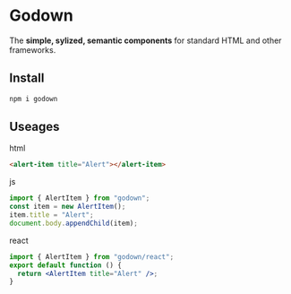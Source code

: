 # Godown

The **simple, sylized, semantic components** for standard HTML and other frameworks.

## Install

```sh
npm i godown
```

## Useages

html

```html
<alert-item title="Alert"></alert-item>
```

js

```js
import { AlertItem } from "godown";
const item = new AlertItem();
item.title = "Alert";
document.body.appendChild(item);
```

react

```jsx
import { AlertItem } from "godown/react";
export default function () {
  return <AlertItem title="Alert" />;
}
```

